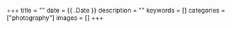 +++
title = ""
date = {{ .Date }}
description = ""
keywords = []
categories = ["photography"]
images = []
+++
